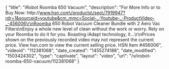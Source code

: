 {
    "title": "iRobot Roomba 650 Vacuum",
    "description": "For More Info or to Buy Now: http:\/\/www.hsn.com\/products\/seo\/7919947?rdr=1&sourceid=youtube&cm_mmc=Social-_-Youtube-_-ProductVideo-_-456006\r\nRoomba 650 Robot Vacuum Cleaner Bundle with 2 Aero Vac Filters\nEnjoy a whole new level of clean without the work or worry. Rely on your Roomba to do it for you. Boasting iAdapt technology, it...\r\nPrices shown on the previously recorded video may not represent the current price.  View hsn.com to view the current selling price. HSN Item #456006",
    "videoid": "112381068",
    "date_created": "1455274188",
    "date_modified": "1503424302",
    "type": "captivate",
    "layout": "video",
    "url": "\/v\/irobot-roomba-650-vacuum\/112381068"
}
